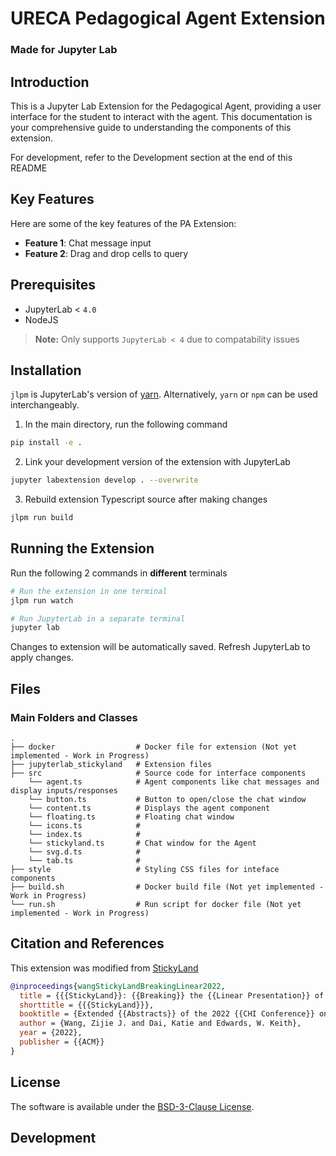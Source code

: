# URECA Pedagogical Agent Extension
### Made for Jupyter Lab

## Introduction

This is a Jupyter Lab Extension for the Pedagogical Agent, providing a user interface for the student to interact with the agent. This documentation is your comprehensive guide to understanding the components of this extension.

For development, refer to the Development section at the end of this README

## Key Features

Here are some of the key features of the PA Extension:

- **Feature 1**: Chat message input
- **Feature 2**: Drag and drop cells to query


## Prerequisites

* JupyterLab < `4.0`
* NodeJS

> **Note:**
> Only supports `JupyterLab < 4` due to compatability issues


## Installation

`jlpm` is JupyterLab's version of
[yarn](https://yarnpkg.com/). Alternatively,
`yarn` or `npm` can be used interchangeably.

1. In the main directory, run the following command
```bash
pip install -e .
```
2. Link your development version of the extension with JupyterLab
```bash
jupyter labextension develop . --overwrite
```
3. Rebuild extension Typescript source after making changes
```bash
jlpm run build
```

## Running the Extension
Run the following 2 commands in **different** terminals
```bash
# Run the extension in one terminal
jlpm run watch
```

```bash
# Run JupyterLab in a separate terminal
jupyter lab
```
Changes to extension will be automatically saved. Refresh JupyterLab to apply changes.

## Files

### Main Folders and Classes
    .
    ├── docker                  # Docker file for extension (Not yet implemented - Work in Progress)
    ├── jupyterlab_stickyland   # Extension files
    ├── src                     # Source code for interface components
        └── agent.ts            # Agent components like chat messages and display inputs/responses
        └── button.ts           # Button to open/close the chat window
        └── content.ts          # Displays the agent component
        └── floating.ts         # Floating chat window
        └── icons.ts            #
        └── index.ts            # 
        └── stickyland.ts       # Chat window for the Agent
        └── svg.d.ts            #
        └── tab.ts              # 
    ├── style                   # Styling CSS files for inteface components
    ├── build.sh                # Docker build file (Not yet implemented - Work in Progress)
    └── run.sh                  # Run script for docker file (Not yet implemented - Work in Progress)


## Citation and References
This extension was modified from [StickyLand](https://github.com/xiaohk/stickyland)

```bibTeX
@inproceedings{wangStickyLandBreakingLinear2022,
  title = {{{StickyLand}}: {{Breaking}} the {{Linear Presentation}} of {{Computational Notebooks}}},
  shorttitle = {{{StickyLand}}},
  booktitle = {Extended {{Abstracts}} of the 2022 {{CHI Conference}} on {{Human Factors}} in {{Computing Systems}}},
  author = {Wang, Zijie J. and Dai, Katie and Edwards, W. Keith},
  year = {2022},
  publisher = {{ACM}}
}
```

## License

The software is available under the [BSD-3-Clause License](https://github.com/xiaohk/stickyland/blob/master/LICENSE).


## Development
